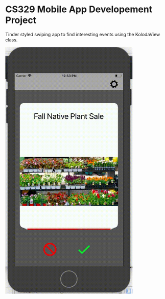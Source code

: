 # CS329 Mobile App Developement Project

Tinder styled swiping app to find interesting events using the KolodaView class.

![Alt Text](https://github.com/boboloo/Event-Em/blob/master/UsageExample/example.gif)
